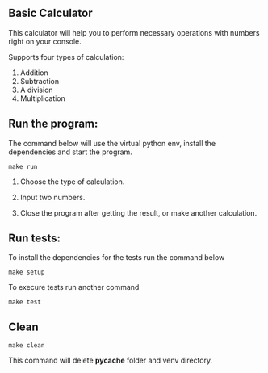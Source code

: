 ## Basic Calculator  

This calculator will help you to perform necessary operations with numbers right on your console.

Supports four types of calculation: 
1. Addition
2. Subtraction
3. A division  
4. Multiplication


## Run the program:
 The command below will use the virtual python env, install the dependencies and start the program.    
 
 
    make run
1. Choose the type of calculation.

2. Input two numbers.

3. Close the program after getting the result, or make another calculation.


## Run tests:
To install the dependencies for the tests run the command below

    make setup
To execure tests run another command

    make test



## Clean
    make clean
    
This command will  delete __pycache__ folder and venv directory.
